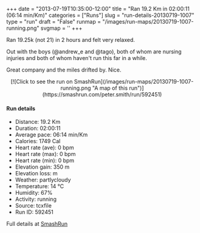 +++
date = "2013-07-19T10:35:00-12:00"
title = "Ran 19.2 Km in 02:00:11 (06:14 min/Km)"
categories = ["Runs"]
slug = "run-details-20130719-1007"
type = "run"
draft = "False"
runmap = "/images/run-maps/20130719-1007-running.png"
svgmap = '<polyline points="0 54, 1 56, 5 52, 6 51, 10 49, 13 50, 15 49, 15 48, 17 48, 23 48, 25 48, 26 49, 28 51, 28 51, 30 53, 34 54, 36 54, 40 53, 40 53, 43 53, 44 52, 46 51, 49 52, 51 53, 53 52, 55 50, 54 47, 54 45, 59 45, 61 45, 62 44, 66 45, 67 47, 68 48, 70 48, 74 48, 76 47, 84 51, 88 51, 89 51, 93 50, 97 51, 100 51, 98 51, 96 51, 93 50, 88 51, 83 50, 76 47, 73 48, 70 48, 68 48, 67 47, 66 45, 62 44, 61 45, 59 45, 54 45, 53 45, 54 47, 55 49, 54 51, 51 52, 45 51, 44 52, 42 53, 37 54, 34 54, 30 53, 26 49, 24 48, 22 48, 16 48, 15 48, 15 49, 13 50, 10 49, 8 50, 5 52, 2 55">'
+++

Ran 19.25k (not 21) in 2 hours and felt very relaxed. 

Out with the boys (@andrew_e and @tago), both of whom are nursing injuries and both of whom haven't run this far in a while. 

Great company and the miles drifted by. Nice. 



<!--more-->

<center>
[![Click to see the run on SmashRun](/images/run-maps/20130719-1007-running.png "A map of this run")](https://smashrun.com/peter.smith/run/592451)
</center>

#### Run details

* Distance: 19.2 Km
* Duration: 02:00:11
* Average pace: 06:14 min/Km
* Calories: 1749 Cal
* Heart rate (ave): 0 bpm
* Heart rate (max): 0 bpm
* Heart rate (min): 0 bpm
* Elevation gain: 350 m
* Elevation loss:  m
* Weather: partlycloudy
* Temperature: 14 &deg;C
* Humidity: 67%
* Activity: running
* Source: tcxfile
* Run ID: 592451

Full details at [SmashRun](https://smashrun.com/peter.smith/run/592451)